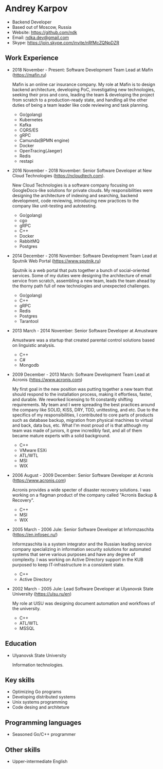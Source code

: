 Andrey Karpov
==========
- Backend Developer
- Based out of Moscow, Russia
- Website: https://github.com/ndk
- Email: ndka.dev@gmail.com
- Skype: https://join.skype.com/invite/nRfMcZQNpDZR

Work Experience
-----------
* 2018 November - Present: Software Development Team Lead at Mafin (https://mafin.ru)

  Mafin is an online car insurance company. My role at Mafin is to design backend architecture, developing PoC, investigating new technologies, seeking their pros and cons, leading the team & developing the project from scratch to a production-ready state, and handling all the other duties of being a team leader like code reviewing and task planning.

  - Go(golang)
  - Kubernetes
  - Kafka
  - CQRS/ES
  - gRPC
  - Camunda(BPMN engine)
  - Docker
  - OpenTracing(Jaeger)
  - Redis
  - restapi

* 2016 November - 2018 November: Senior Software Developer at New Cloud Technologies (https://ncloudtech.com).

  New Cloud Technologies is a software company focusing on GoogleDocs-like solutions for private clouds. My responsibilities were designing the architecture of indexing and searching, backend development, code reviewing, introducing new practices to the company like unit-testing and autotesting.

  - Go(golang)
  - cgo
  - gRPC
  - C++
  - Docker
  - RabbitMQ
  - Postgres

* 2014 December - 2016 November: Software Development Team Lead at Sputnik Web Portal (https://www.sputnik.ru)

	Sputnik is a web portal that puts together a bunch of social-oriented services. Some of my duties were designing the architecture of email service from scratch, assembling a new team, leads the team ahead by the thorny path full of new technologies and unexpected challenges.

  - Go(golang)
  - C++
  - gRPC
  - Redis
  - Postgres
  - Tarantool

* 2013 March - 2014 November: Senior Software Developer at Amustware

  Amustware was a startup that created parental control solutions based on linguistic analysis.

  - C++
  - C#
  - Mongodb

* 2009 December - 2013 March: Software Development Team Lead at Acronis (https://www.acronis.com)

  My first goal in the new position was putting together a new team that should respond to the installation process, making it effortless, faster, and durable. We reworked licensing to fit constantly shifting requirements. My team and I were spreading the best practices around the company like SOLID, KISS, DRY, TDD, unittesting, and etc. Due to the specifics of my responsibilities, I contributed to core parts of products such as database backup, migration from physical machines to virtual and back, data bus, etc. What I'm most proud of is that although my team was made of juniors, it grew incredibly fast, and all of them became mature experts with a solid background.

  - C++
  - VMware ESXi
  - ATL/WTL
  - MSI
  - WIX

* 2006 August - 2009 December: Senior Software Developer at Acronis (https://www.acronis.com)

  Acronis provides a wide specter of disaster recovery solutions. I was working on a flagman product of the company called "Acronis Backup & Recovery".

  - C++
  - MSI
  - WIX

* 2005 March - 2006 Jule: Senior Software Developer at Informzaschita (https://en.infosec.ru/)

  Informzaschita is a system integrator and the Russian leading service company specializing in information security solutions for automated systems that serve various purposes and have any degree of complexity. I was working on Active Directory support in the KUB purposed to keep IT-infrastructure in a consistent state.

  - C++
  - Active Directory

* 2002 March - 2005 Jule: Lead Software Developer at Ulyanovsk State University (https://ulsu.ru/en)

  My role at UlSU was designing document automation and workflows of the university.

  - C++
  - ATL/WTL
  - MSSQL

Education
----------
- Ulyanovsk State University

	Information technologies.

Key skills
--------
- Optimizing Go programs
- Developing distributed systems
- Unix systems programming
- Code desing and architeture

Programming languages
---------------------
- Seasoned Go/C++ programmer

Other skills
-----------
- Upper-intermediate English

